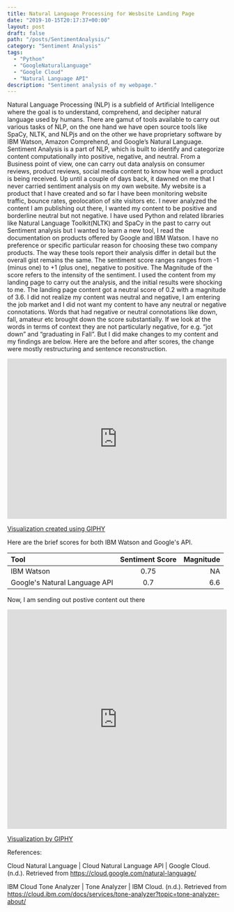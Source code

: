 ```yaml
---
title: Natural Language Processing for Wesbsite Landing Page
date: "2019-10-15T20:17:37+00:00"
layout: post
draft: false
path: "/posts/SentimentAnalysis/"
category: "Sentiment Analysis"
tags:
  - "Python"
  - "GoogleNaturalLanguage"
  - "Google Cloud"
  - "Natural Language API"
description: "Sentiment analysis of my webpage."
---
```


Natural Language Processing  (NLP) is a subfield of Artificial Intelligence where the goal is to understand, comprehend, and decipher natural language used by humans. There are gamut of tools available to carry out various tasks of NLP, on the one hand we have open source tools like SpaCy, NLTK, and NLPjs and on the other we have proprietary software by IBM Watson, Amazon Comprehend, and Google’s Natural Language.
Sentiment Analysis is a part of NLP, which is built to identify and categorize content computationally into positive, negative, and neutral. From a Business point of view, one can carry out data analysis on consumer reviews, product reviews, social media content to know how well a product is being received.
Up until a couple of days back, it dawned on me that I never carried sentiment analysis on my own website. My website is a product that I have created and so far I have been monitoring website traffic, bounce rates, geolocation of site visitors etc. I never analyzed the content I am publishing out there, I wanted my content to be positive and borderline neutral but not negative.
I have used Python and related libraries like Natural Language Toolkit(NLTK) and SpaCy in the past to carry out Sentiment analysis but I wanted to learn a new tool, I read the documentation on products offered by Google and IBM Watson. I have no preference or specific particular reason for choosing these two company products. The way these tools report their analysis differ in detail but the overall gist remains the same. 
The sentiment score ranges ranges from -1 (minus one) to +1 (plus one), negative to positive. The Magnitude of the score refers to the intensity of the sentiment. I used the content from my landing page to carry out the analysis, and the initial results were shocking to me. The landing page content got a neutral score of 0.2 with a magnitude of 3.6.
I did not realize my content was neutral and negative, I am entering the job market and I did not want my content to have any neutral or negative connotations. Words that had negative or neutral connotations like down, fall, amateur etc brought down the score substantially. If we look at the words in terms of context they are not particularly negative, for e.g. “jot down” and “graduating in Fall”. But I did make changes to my content and my findings are below. Here are the before and after scores, the change were mostly restructuring and sentence reconstruction.

<div style="width:100%;height:0;padding-bottom:73%;position:relative;"><iframe src="https://giphy.com/embed/UWaunbOKkwwZILAYda" width="100%" height="100%" style="position:absolute" frameBorder="0" class="giphy-embed" allowFullScreen></iframe></div><p><a href="https://giphy.com/gifs/UWaunbOKkwwZILAYda">Visualization created using GIPHY</a></p>


Here are the brief scores for both IBM Watson and Google's API.


| Tool     						  | Sentiment Score | Magnitude     |
| :---        					  |    :----:   	|          ---: |
| IBM Watson  					  | 0.75   			| NA   			|
| Google's Natural Language API   | 0.7        		| 6.6     		|


Now, I am sending out postive content out there

<div style="width:100%;height:0;padding-bottom:100%;position:relative;"><iframe src="https://giphy.com/embed/WOlmbj2oKd1Je9WeCB" width="100%" height="100%" style="position:absolute" frameBorder="0" class="giphy-embed" allowFullScreen></iframe></div><p><a href="https://giphy.com/gifs/good-vibes-only-goodvibesonly-WOlmbj2oKd1Je9WeCB">Visualization by GIPHY</a></p>

References:

Cloud Natural Language  |  Cloud Natural Language API  |  Google Cloud. (n.d.). Retrieved from https://cloud.google.com/natural-language/

IBM Cloud Tone Analyzer | Tone Analyzer | IBM Cloud. (n.d.). Retrieved from https://cloud.ibm.com/docs/services/tone-analyzer?topic=tone-analyzer-about/ 
